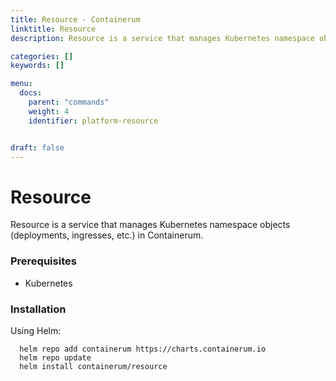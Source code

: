 ```yaml
---
title: Resource - Containerum
linktitle: Resource
description: Resource is a service that manages Kubernetes namespace objects (deployments, ingresses, etc.) in Containerum.

categories: []
keywords: []

menu:
  docs:
    parent: "commands"
    weight: 4
    identifier: platform-resource


draft: false
---
```


# Resource

Resource is a service that manages Kubernetes namespace objects (deployments, ingresses, etc.) in Containerum.

### Prerequisites

- Kubernetes

### Installation

Using Helm:

```
  helm repo add containerum https://charts.containerum.io
  helm repo update
  helm install containerum/resource
```
